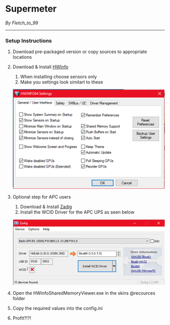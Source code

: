 # Supermeter
*By Fletch_to_99*

---

### Setup Instructions

1. Download pre-packaged version or copy sources to appropriate locations
2. Download & Install [HWInfo](http://www.hwinfo.com/download.php)
	1. When installing choose sensors only
	2. Make you settings look similart to these

	![hwinfo settings](https://github.com/fletchto99/Rainmeter-Supermeter/raw/master/Images/hwinfo.png "HWinfo Settings")
3. Optional step for APC users
	1. Download & Install [Zadig](http://zadig.akeo.ie/)
	2. Install the WCID Driver for the APC UPS as seen below
	
	![zadig settings](https://github.com/fletchto99/Rainmeter-Supermeter/raw/master/Images/zadig.png "Zadig Settings")
4. Open the HWinfoSharedMemoryViewer.exe in the skins @recources folder
5. Copy the required values into the config.ini
6. Profit?!?!